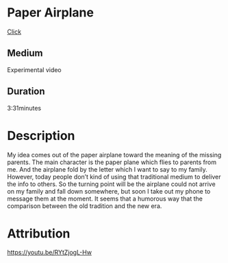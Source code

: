 # Paper Airplane
[Click](https://youtu.be/PvVBSdwbpnk)

## Medium
Experimental video

## Duration
3:31minutes

# Description
  My idea comes out of the paper airplane toward the meaning of the missing parents.
The main character is the paper plane which flies to parents from me. And the airplane fold
by the letter which I want to say to my family. However, today people don’t kind of using
that traditional medium to deliver the info to others. So the turning point will be the airplane
could not arrive on my family and fall down somewhere, but soon I take out my phone to
message them at the moment. It seems that a humorous way that the comparison between the
old tradition and the new era.

# Attribution
<https://youtu.be/RYtZjogL-Hw>
